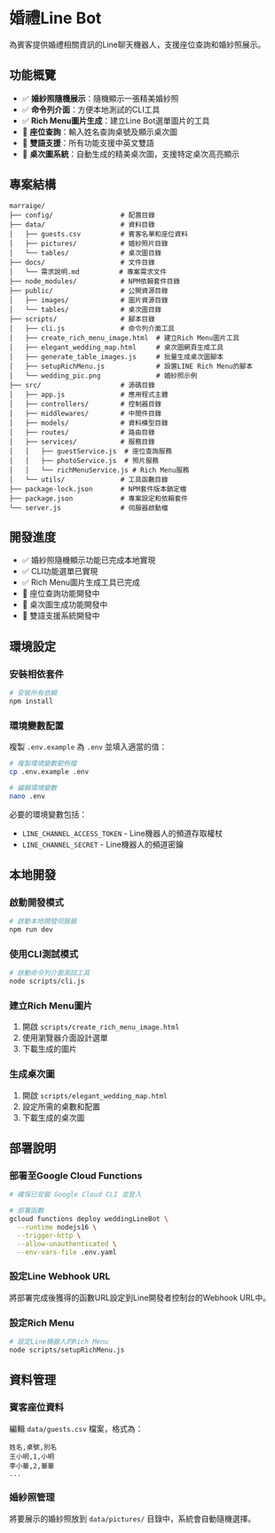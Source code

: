 # 婚禮Line Bot

為賓客提供婚禮相關資訊的Line聊天機器人，支援座位查詢和婚紗照展示。

## 功能概覽

- ✅ **婚紗照隨機展示**：隨機顯示一張精美婚紗照
- ✅ **命令列介面**：方便本地測試的CLI工具
- ✅ **Rich Menu圖片生成**：建立Line Bot選單圖片的工具
- 🔄 **座位查詢**：輸入姓名查詢桌號及顯示桌次圖
- 🔄 **雙語支援**：所有功能支援中英文雙語
- 🔄 **桌次圖系統**：自動生成的精美桌次圖，支援特定桌次高亮顯示

## 專案結構

```
marraige/
├── config/                 # 配置目錄
├── data/                   # 資料目錄
│   ├── guests.csv          # 賓客名單和座位資料
│   ├── pictures/           # 婚紗照片目錄
│   └── tables/             # 桌次圖目錄
├── docs/                   # 文件目錄
│   └── 需求說明.md          # 專案需求文件
├── node_modules/           # NPM依賴套件目錄
├── public/                 # 公開資源目錄
│   ├── images/             # 圖片資源目錄
│   └── tables/             # 桌次圖目錄
├── scripts/                # 腳本目錄
│   ├── cli.js              # 命令列介面工具
│   ├── create_rich_menu_image.html  # 建立Rich Menu圖片工具
│   ├── elegant_wedding_map.html     # 桌次圖網頁生成工具
│   ├── generate_table_images.js     # 批量生成桌次圖腳本
│   ├── setupRichMenu.js             # 設置LINE Rich Menu的腳本
│   └── wedding_pic.png              # 婚紗照示例
├── src/                    # 源碼目錄
│   ├── app.js              # 應用程式主體
│   ├── controllers/        # 控制器目錄
│   ├── middlewares/        # 中間件目錄
│   ├── models/             # 資料模型目錄
│   ├── routes/             # 路由目錄
│   ├── services/           # 服務目錄
│   │   ├── guestService.js  # 座位查詢服務
│   │   ├── photoService.js  # 照片服務
│   │   └── richMenuService.js # Rich Menu服務
│   └── utils/              # 工具函數目錄
├── package-lock.json       # NPM套件版本鎖定檔
├── package.json            # 專案設定和依賴套件
└── server.js               # 伺服器啟動檔
```

## 開發進度

- ✅ 婚紗照隨機顯示功能已完成本地實現
- ✅ CLI功能選單已實現
- ✅ Rich Menu圖片生成工具已完成
- 🔄 座位查詢功能開發中
- 🔄 桌次圖生成功能開發中
- 🔄 雙語支援系統開發中

## 環境設定

### 安裝相依套件

```bash
# 安裝所有依賴
npm install
```

### 環境變數配置

複製 `.env.example` 為 `.env` 並填入適當的值：

```bash
# 複製環境變數範例檔
cp .env.example .env

# 編輯環境變數
nano .env
```

必要的環境變數包括：
- `LINE_CHANNEL_ACCESS_TOKEN` - Line機器人的頻道存取權杖
- `LINE_CHANNEL_SECRET` - Line機器人的頻道密鑰

## 本地開發

### 啟動開發模式

```bash
# 啟動本地開發伺服器
npm run dev
```

### 使用CLI測試模式

```bash
# 啟動命令列介面測試工具
node scripts/cli.js
```

### 建立Rich Menu圖片

1. 開啟 `scripts/create_rich_menu_image.html`
2. 使用瀏覽器介面設計選單
3. 下載生成的圖片

### 生成桌次圖

1. 開啟 `scripts/elegant_wedding_map.html`
2. 設定所需的桌數和配置
3. 下載生成的桌次圖

## 部署說明

### 部署至Google Cloud Functions

```bash
# 確保已安裝 Google Cloud CLI 並登入

# 部署函數
gcloud functions deploy weddingLineBot \
  --runtime nodejs16 \
  --trigger-http \
  --allow-unauthenticated \
  --env-vars-file .env.yaml
```

### 設定Line Webhook URL

將部署完成後獲得的函數URL設定到Line開發者控制台的Webhook URL中。

### 設定Rich Menu

```bash
# 設定Line機器人的Rich Menu
node scripts/setupRichMenu.js
```

## 資料管理

### 賓客座位資料

編輯 `data/guests.csv` 檔案，格式為：

```
姓名,桌號,別名
王小明,1,小明
李小華,2,華華
...
```

### 婚紗照管理

將要展示的婚紗照放到 `data/pictures/` 目錄中，系統會自動隨機選擇。 